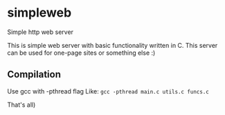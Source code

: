 # simpleweb
Simple http web server

This is simple web server with basic functionality written in C.
This server can be used for one-page sites or something else :)

## Compilation ##

Use gcc with -pthread flag
Like:
`gcc -pthread main.c utils.c funcs.c`

That's all)
